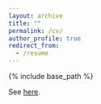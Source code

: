 ```yaml
---
layout: archive
title: ""
permalink: /cv/
author_profile: true
redirect_from:
  - /resume
---
```


{% include base_path %}


See [here](https://drive.google.com/file/d/1FcjMq9kvGS90zW84BMVTMWGXkh6O_HKM/view?usp=drive_link).
